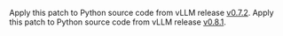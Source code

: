 <!--
SPDX-FileCopyrightText: Copyright (c) 2024-2025 NVIDIA CORPORATION & AFFILIATES. All rights reserved.
SPDX-License-Identifier: Apache-2.0

Licensed under the Apache License, Version 2.0 (the "License");
you may not use this file except in compliance with the License.
You may obtain a copy of the License at

http://www.apache.org/licenses/LICENSE-2.0

Unless required by applicable law or agreed to in writing, software
distributed under the License is distributed on an "AS IS" BASIS,
WITHOUT WARRANTIES OR CONDITIONS OF ANY KIND, either express or implied.
See the License for the specific language governing permissions and
limitations under the License.
-->

Apply this patch to Python source code from vLLM release [v0.7.2](https://github.com/vllm-project/vllm/releases/tag/v0.7.2).
Apply this patch to Python source code from vLLM release [v0.8.1](https://github.com/vllm-project/vllm/releases/tag/v0.8.2).